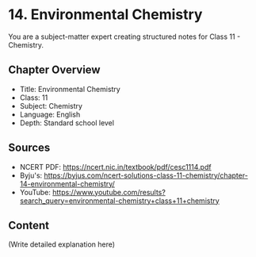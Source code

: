 # 14. Environmental Chemistry

You are a subject-matter expert creating structured notes for Class 11 - Chemistry.

## Chapter Overview
- Title: Environmental Chemistry
- Class: 11
- Subject: Chemistry
- Language: English
- Depth: Standard school level

## Sources
- NCERT PDF: https://ncert.nic.in/textbook/pdf/cesc1114.pdf
- Byju's: https://byjus.com/ncert-solutions-class-11-chemistry/chapter-14-environmental-chemistry/
- YouTube: https://www.youtube.com/results?search_query=environmental-chemistry+class+11+chemistry

## Content
(Write detailed explanation here)
